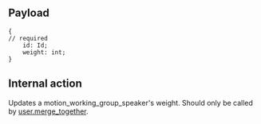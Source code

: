 ## Payload
```
{
// required
    id: Id;
    weight: int;
}
```

## Internal action
Updates a motion_working_group_speaker's weight.
Should only be called by [user.merge_together](user.merge_together.md).